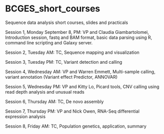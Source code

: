 BCGES_short_courses
===================

Sequence data analysis short courses, slides and practicals


Session 1, Monday September 8, PM: VP and Claudia Giambartolomei, Introduction session, fastq and BAM format, basic data parsing using R, command line scripting and Galaxy server.

Session 2, Tuesday AM: TC, Sequence mapping and visualization

Session 3, Tuesday PM: TC, Variant detection and calling

Session 4, Wednesday AM: VP and Warren Emmett, Multi-sample calling, variant annotation (Variant effect Predictor, ANNOVAR)

Session 5, Wednesday PM: VP and Kitty Lo, Picard tools, CNV calling using read depth analysis and unusual reads

Session 6, Thursday AM: TC, De novo assembly

Session 7, Thursday PM: VP and Nick Owen, RNA-Seq differential expression analysis

Session 8, Friday AM:  TC, Population genetics, application, summary